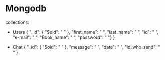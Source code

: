 # Mongodb

collections:
* Users {
    "_id": {
        "$oid": " "
    },
    "first_name": " ",
    "last_name": " ",
    "id": " ",
    "e-mail": " ",
    "Book_name": " ",
    "password": " "}
    }

* Chat {
    "_id": {
        "$oid": " "
    },
    "message": " ", 
    "date": " ",
    "id_who_send": " "
}